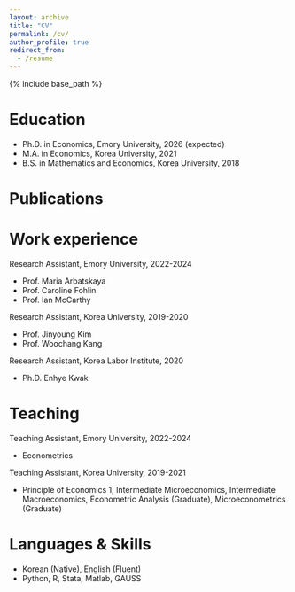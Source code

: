 ```yaml
---
layout: archive
title: "CV"
permalink: /cv/
author_profile: true
redirect_from:
  - /resume
---
```


{% include base_path %}



Education
======
* Ph.D. in Economics, Emory University, 2026 (expected)
* M.A. in Economics, Korea University, 2021
* B.S. in Mathematics and Economics, Korea University, 2018

Publications
======

Work experience
======
Research Assistant, Emory University, 2022-2024
  * Prof. Maria Arbatskaya
  * Prof. Caroline Fohlin
  * Prof. Ian McCarthy

Research Assistant, Korea University, 2019-2020
  * Prof. Jinyoung Kim
  * Prof. Woochang Kang

Research Assistant, Korea Labor Institute, 2020
  * Ph.D. Enhye Kwak

Teaching
======
Teaching Assistant, Emory University, 2022-2024
  * Econometrics

Teaching Assistant, Korea University, 2019-2021
  * Principle of Economics 1, Intermediate Microeconomics, Intermediate Macroeconomics, Econometric Analysis (Graduate), Microeconometrics (Graduate)

Languages & Skills
======
* Korean (Native), English (Fluent)
* Python, R, Stata, Matlab, GAUSS

